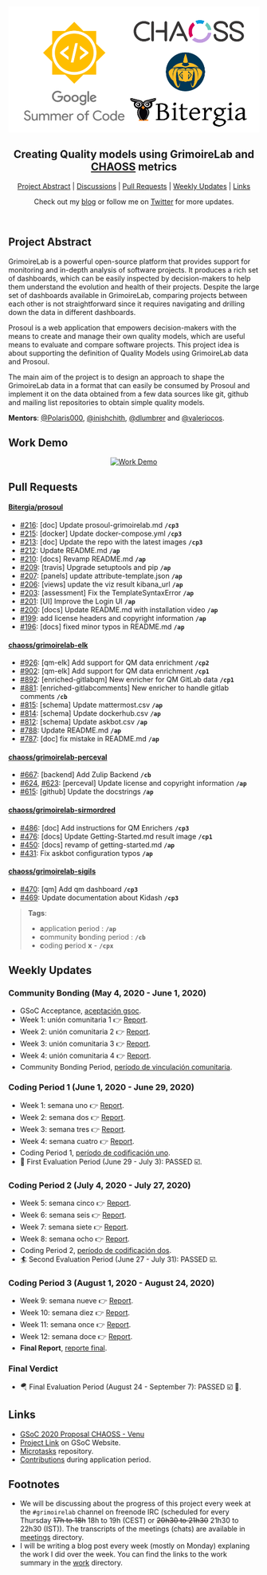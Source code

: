 <div align="center">
    <a href="https://summerofcode.withgoogle.com/projects/#5489558193438720"><img src="notes/gsoc.png" width="720" alt="google-summer-of-code"></a>
    <h2>
    Creating Quality models using GrimoireLab and <a href="https://github.com/chaoss">CHAOSS</a> metrics
    </h2>
</div>

<p align="center">
	<a href="#project-abstract">Project Abstract</a> | 
	<a href="https://github.com/vchrombie/gsoc/issues?q=is%3Aissue">Discussions</a> | 
	<a href="#pull-requests">Pull Requests</a> | 
	<a href="#weekly-updates">Weekly Updates</a> | 
	<a href="#links">Links</a>
</p>

<p align="center">
	Check out my <a href="https://vchrombie.github.io/blog">blog</a> or follow me on <a href="https://twitter.com/vchrombie">Twitter</a> for more updates.
</p>
<br>

## Project Abstract

GrimoireLab is a powerful open-source platform that provides support for monitoring and in-depth analysis of software projects. It produces a rich set of dashboards, which can be easily inspected by decision-makers to help them understand the evolution and health of their projects. Despite the large set of dashboards available in GrimoireLab, comparing projects between each other is not straightforward since it requires navigating and drilling down the data in different dashboards.

Prosoul is a web application that empowers decision-makers with the means to create and manage their own quality models, which are useful means to evaluate and compare software projects. This project idea is about supporting the definition of Quality Models using GrimoireLab data and Prosoul.

The main aim of the project is to design an approach to shape the GrimoireLab data in a format that can easily be consumed by Prosoul and implement it on the data obtained from a few data sources like git, github and mailing list repositories to obtain simple quality models.

**Mentors**: [@Polaris000](https://github.com/Polaris000), [@inishchith](https://github.com/inishchith), [@dlumbrer](https://github.com/dlumbrer) and [@valeriocos](https://github.com/valeriocos).

## Work Demo

<div align="center">

[![Work Demo](https://img.youtube.com/vi/RE9SRNY_a7g/0.jpg "Creating Quality models using GrimoireLab and CHAOSS metrics | GSoC 2020 | YouTube")](https://www.youtube.com/watch?v=RE9SRNY_a7g)

</div>

## Pull Requests

#### [Bitergia/prosoul](https://github.com/Bitergia/prosoul)
 
- [#216](https://github.com/Bitergia/prosoul/pull/216): [doc] Update prosoul-grimoirelab.md **`/cp3`**
- [#215](https://github.com/Bitergia/prosoul/pull/215): [docker] Update docker-compose.yml **`/cp3`**
- [#213](https://github.com/Bitergia/prosoul/pull/213): [doc] Update the repo with the latest images **`/cp3`**
- [#212](https://github.com/Bitergia/prosoul/pull/212): Update README.md **`/ap`**
- [#210](https://github.com/Bitergia/prosoul/pull/210): [docs] Revamp README.md **`/ap`**
- [#209](https://github.com/Bitergia/prosoul/pull/209): [travis] Upgrade setuptools and pip **`/ap`**
- [#207](https://github.com/Bitergia/prosoul/pull/207): [panels] update attribute-template.json **`/ap`**
- [#206](https://github.com/Bitergia/prosoul/pull/206): [views] update the viz result kibana_url **`/ap`**
- [#203](https://github.com/Bitergia/prosoul/pull/203): [assessment] Fix the TemplateSyntaxError **`/ap`**
- [#201](https://github.com/Bitergia/prosoul/pull/201): [UI] Improve the Login UI **`/ap`**
- [#200](https://github.com/Bitergia/prosoul/pull/200): [docs] Update README.md with installation video **`/ap`**
- [#199](https://github.com/Bitergia/prosoul/pull/199): add license headers and copyright information **`/ap`**
- [#196](https://github.com/Bitergia/prosoul/pull/196): [docs] fixed minor typos in README.md **`/ap`**

#### [chaoss/grimoirelab-elk](https://github.com/chaoss/grimoirelab-elk)

- [#926](https://github.com/chaoss/grimoirelab-elk/pull/926): [qm-elk] Add support for QM data enrichment **`/cp2`**
- [#902](https://github.com/chaoss/grimoirelab-elk/pull/902): [qm-elk] Add support for QM data enrichment **`/cp1`**
- [#892](https://github.com/chaoss/grimoirelab-elk/pull/892): [enriched-gitlabqm] New enricher for QM GitLab data **`/cp1`**
- [#881](https://github.com/chaoss/grimoirelab-elk/pull/881): [enriched-gitlabcomments] New enricher to handle gitlab comments  **`/cb`**
- [#815](https://github.com/chaoss/grimoirelab-elk/pull/815): [schema] Update mattermost.csv **`/ap`**
- [#814](https://github.com/chaoss/grimoirelab-elk/pull/814): [schema] Update dockerhub.csv **`/ap`**
- [#812](https://github.com/chaoss/grimoirelab-elk/pull/812): [schema] Update askbot.csv **`/ap`**
- [#788](https://github.com/chaoss/grimoirelab-elk/pull/788): Update README.md **`/ap`**
- [#787](https://github.com/chaoss/grimoirelab-elk/pull/787): [doc] fix mistake in README.md **`/ap`**

#### [chaoss/grimoirelab-perceval](https://github.com/chaoss/grimoirelab-perceval)

- [#667](https://github.com/chaoss/grimoirelab-perceval/pull/667): [backend] Add Zulip Backend **`/cb`**
- [#624](https://github.com/chaoss/grimoirelab-perceval/pull/624), [#623](https://github.com/chaoss/grimoirelab-perceval/pull/623): [perceval] Update license and copyright information **`/ap`**
- [#615](https://github.com/chaoss/grimoirelab-perceval/pull/615): [github] Update the docstrings **`/ap`**

#### [chaoss/grimoirelab-sirmordred](https://github.com/chaoss/grimoirelab-sirmordred)

- [#486](https://github.com/chaoss/grimoirelab-sirmordred/pull/486): [doc] Add instructions for QM Enrichers **`/cp3`**
- [#476](https://github.com/chaoss/grimoirelab-sirmordred/pull/476): [docs] Update Getting-Started.md result image **`/cp1`**
- [#450](https://github.com/chaoss/grimoirelab-sirmordred/pull/450): [docs] revamp of getting-started.md **`/ap`**
- [#431](https://github.com/chaoss/grimoirelab-sirmordred/pull/431): Fix askbot configuration typos **`/ap`**

#### [chaoss/grimoirelab-sigils](https://github.com/chaoss/grimoirelab-sigils)

- [#470](https://github.com/chaoss/grimoirelab-sigils/pull/470):  [qm] Add qm dashboard **`/cp3`**
- [#469](https://github.com/chaoss/grimoirelab-sigils/pull/469):  Update documentation about Kidash **`/cp3`**

> **Tags**:
> - **a**pplication **p**eriod : **`/ap`**
> - **c**ommunity **b**onding period : **`/cb`** 
> - **c**oding **p**eriod **x** - **`/cpx`** <br>

## Weekly Updates

### Community Bonding (May 4, 2020 - June 1, 2020)

- GSoC Acceptance, [aceptación gsoc](https://vchrombie.github.io/blog/gsoc-acceptance).
- Week 1: unión comunitaria 1 :point_right: [Report](work/community-bonding#unión-comunitaria-1).
- Week 2: unión comunitaria 2 :point_right: [Report](work/community-bonding#unión-comunitaria-2).
- Week 3: unión comunitaria 3 :point_right: [Report](work/community-bonding#unión-comunitaria-3).
- Week 4: unión comunitaria 4 :point_right: [Report](work/community-bonding#unión-comunitaria-4).
- Community Bonding Period, [período de vinculación comunitaria](https://vchrombie.github.io/blog/community-bonding-period).

### Coding Period 1 (June 1, 2020 - June 29, 2020)

- Week 1: semana uno :point_right: [Report](work/week-01/#semana-uno).
- Week 2: semana dos :point_right: [Report](work/week-02/#semana-dos).
- Week 3: semana tres :point_right: [Report](work/week-03/#semana-tres).
- Week 4: semana cuatro :point_right: [Report](work/week-04/#semana-cuatro).
- Coding Period 1, [período de codificación uno](https://vchrombie.github.io/blog/coding-period-1).
- :bicyclist: First Evaluation Period (June 29 - July 3): PASSED :ballot_box_with_check:.

### Coding Period 2 (July 4, 2020 - July 27, 2020)

- Week 5: semana cinco :point_right: [Report](work/week-05/#semana-cinco).
- Week 6: semana seis :point_right: [Report](work/week-06/#semana-seis).
- Week 7: semana siete :point_right: [Report](work/week-07/#semana-siete).
- Week 8: semana ocho :point_right: [Report](work/week-08/#semana-ocho).
- Coding Period 2, [período de codificación dos](https://vchrombie.github.io/blog/coding-period-2).
- :surfer: Second Evaluation Period (June 27 - July 31): PASSED :ballot_box_with_check:.

### Coding Period 3 (August 1, 2020 - August 24, 2020)

- Week 9: semana nueve :point_right: [Report](work/week-09/#semana-nueve).
- Week 10: semana diez :point_right: [Report](work/week-10/#semana-diez).
- Week 11: semana once :point_right: [Report](work/week-11/#semana-once).
- Week 12: semana doce :point_right: [Report](work/week-12/#semana-doce).
- **Final Report**, [reporte final](https://vchrombie.github.io/blog/gsoc-final-report).

### Final Verdict

- :parachute: Final Evaluation Period (August 24 - September 7): PASSED :ballot_box_with_check: :tada:.

## Links

- [GSoC 2020 Proposal CHAOSS - Venu](notes/gsoc-proposal-venu.pdf)
- [Project Link](https://summerofcode.withgoogle.com/projects/#5489558193438720) on GSoC Website.
- [Microtasks](https://github.com/vchrombie/chaoss-microtasks) repository.
- [Contributions](notes/application-period-contributions.md) during application period.

## Footnotes

- We will be discussing about the progress of this project every week at the `#grimoirelab` channel on freenode IRC (scheduled for every Thursday ~~17h to 18h~~ 18h to 19h (CEST) or ~~20h30 to 21h30~~ 21h30 to 22h30 (IST)). The transcripts of the meetings (chats) are available in [meetings](meetings/) directory.
- I will be writing a blog post every week (mostly on Monday) explaning the work I did over the week. You can find the links to the work summary in the [work](work/) directory.
